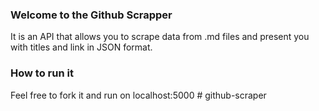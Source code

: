 ### Welcome to the Github Scrapper

It is an API that allows you to scrape data from .md files and present you with titles and link in JSON format.

### How to run it

Feel free to fork it and run on localhost:5000
#   g i t h u b - s c r a p e r  
 